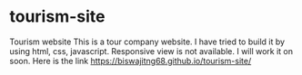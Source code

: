 # tourism-site
Tourism website
This is a tour company website. I have tried to build it by using html, css, javascript. Responsive view is not available. I will work it on soon.
Here is the link
https://biswajitng68.github.io/tourism-site/

